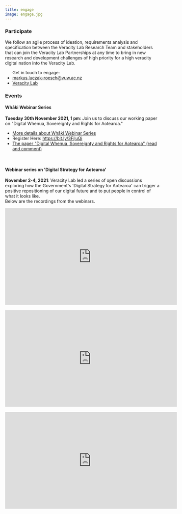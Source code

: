 ```yaml
---
title: engage
image: engage.jpg
---
```


<section>
	<h3 class="major">Participate</h3>
<p>We follow an agile process of ideation, requirements analysis and specification 
between the Veracity Lab Research Team and stakeholders that can join 
the Veracity Lab Partnerships at any time to bring 
in new research and development challenges of high priority for a high 
veracity digital nation into the Veracity Lab. 
</p>
</section>

<p> 
    <ul> Get in touch to engage:
        <li> <a href = "mailto: {{ site.email }}" class="icon fa-envelope">  markus.luczak-roesch@vuw.ac.nz</a>  </li>
        <li><a href="https://twitter.com/VeracityLab" class="icon fa-twitter" target="_blank">  Veracity Lab</a></li>
    </ul>
</p>

<section>
	<h3 class="major">Events</h3>
        <h4> Whāki Webinar Series</h4>
        <p><b>Tuesday 30th November 2021, 1 pm</b>:  Join us to discuss our working paper on "Digital Whenua, Sovereignty and Rights for Aotearoa." 
        <ul>
            <li> <a href="https://www.waikato.ac.nz/rangahau/koi-te-mata-punenga-innovation/whaki-webinar-series"> More details about Whāki Webinar Series </a> </li>
            <li>Register Here: <a href="https://bit.ly/3FjluQi">https://bit.ly/3FjluQi </a></li>
            <li> <a href="https://docs.google.com/document/d/1oNgCONEFsM7gW3abidjP9kLmn-faREUek-HAnlwBk8c/edit?usp=sharing">The paper "Digital Whenua, Sovereignty and Rights for Aotearoa" (read and comment)</a></li>
        </ul>
        </p>
<br>
        <h4> Webinar series on 'Digital Strategy for Aotearoa'</h4>
        <p><b>November 2-4, 2021</b>:  Veracity Lab led a series of open discussions exploring how the Government's 'Digital Strategy for Aotearoa' can trigger a positive repositioning of our digital future and to put people in control of what it looks like.
        <br>
        Below are the recordings from the webinars.
        </p>
         <div class="video-container">
        <iframe width="560" height="315" src="https://www.youtube.com/embed/MWs__lCQe2w" title="YouTube video player" frameborder="0" allow="accelerometer; autoplay; clipboard-write; encrypted-media; gyroscope; picture-in-picture" allowfullscreen></iframe>
         </div>
        <br>
         <div class="video-container">
        <iframe width="560" height="315" src="https://www.youtube.com/embed/cfGtDO-uEW4" title="YouTube video player" frameborder="0" allow="accelerometer; autoplay; clipboard-write; encrypted-media; gyroscope; picture-in-picture" allowfullscreen></iframe>
         </div>
        <br>
            <div class="video-container">
        <iframe width="560" height="315" src="https://www.youtube.com/embed/UlE4XOGkUwo" title="YouTube video player" frameborder="0" allow="accelerometer; autoplay; clipboard-write; encrypted-media; gyroscope; picture-in-picture" allowfullscreen></iframe>
        </div>

</section>
<!-- 
<section>
	<h3 class="major">Enroll</h3>
    <p>student notices/ scholarships etc</p>
</section>

<section>
	<h3 class="major">Training</h3>
    <p>webinars etc</p>
</section> -->
